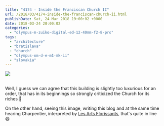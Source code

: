 ```yaml
---
title: "4174 - Inside the Franciscan Church II"
url: /2018/03/4174-inside-the-franciscan-church-ii.html
publishDate: Sat, 24 Mar 2018 19:00:02 +0000
date: 2018-03-24 20:00:02
categories: 
  - "olympus-m-zuiko-digital-ed-12-40mm-f2-8-pro"
tags: 
  - "architecture"
  - "bratislava"
  - "church"
  - "olympus-om-d-e-m1-mk-ii"
  - "slovakia"
---
```

<div class="container">
<div class="center"><a target="_blank" href="https://d25zfm9zpd7gm5.cloudfront.net/1200x1200/2017/20170605_141356_lr.jpg"><img class="webfeedsFeaturedVisual" src="https://d25zfm9zpd7gm5.cloudfront.net/0600x0600/2017/20170605_141356_lr.jpg" /></a></div>
</div>
<br />

Well, I guess we can agree that this building is slightly too luxurious for an order, that has in its beginnings so strongly criticized the Church for its riches 🙂

On the other hand, seeing this image, writing this blog and at the same time hearing Charpentier, interpreted by <a href="http://www.arts-florissants.com/main/en_GB/" rel="noopener" target="_blank">Les Arts Florissants</a>, that's quite in line 😄
